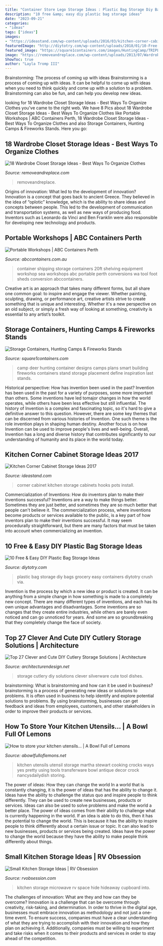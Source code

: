 ```yaml
---
title: "Container Store Lego Storage Ideas : Plastic Bag Storage Diy Bags Grocery Easy Containers Diytotry Crush Via"
description: "10 free &amp; easy diy plastic bag storage ideas"
date: "2023-09-21"
categories:
- "ideas"
tags: ["ideas"]
images:
- "https://ideastand.com/wp-content/uploads/2016/03/kitchen-corner-cabinet-storage/10-kitchen-corner-cabinets-storage.jpg"
featuredImage: "http://diytotry.com/wp-content/uploads/2018/01/10-Free-and-Easy-DIY-Plastic-Bag-Storage-Ideas.jpg"
featured_image: "https://square1containers.com/images/HuntingCamp/TRIPLE_H_002.jpg"
image: "https://removeandreplace.com/wp-content/uploads/2013/07/Wardrobe-Closet-Storage-Ideas_14.jpg"
ShowToc: true
author: "Layla Tromp III"
---
```



Brainstorming: The process of coming up with ideas
Brainstorming is a process of coming up with ideas. It can be helpful to come up with ideas when you need to think quickly and come up with a solution to a problem. Brainstorming can also be fun, and can help you develop new ideas.

	

		
looking for 18 Wardrobe Closet Storage Ideas - Best Ways To Organize Clothes you've came to the right web. We have 8 Pics about 18 Wardrobe Closet Storage Ideas - Best Ways To Organize Clothes like Portable Workshops | ABC Containers Perth, 18 Wardrobe Closet Storage Ideas - Best Ways To Organize Clothes and also Storage Containers, Hunting Camps &amp; Fireworks Stands. Here you go:
		
    
## 18 Wardrobe Closet Storage Ideas - Best Ways To Organize Clothes

<img loading=lazy src="https://removeandreplace.com/wp-content/uploads/2013/07/Wardrobe-Closet-Storage-Ideas_14.jpg" onerror="this.onerror=null;this.src='https://tse2.mm.bing.net/th?id=OIP.DEwKN5cuSVekOnvLpqZiMAHaMn&amp;pid=15.1';" alt="18 Wardrobe Closet Storage Ideas - Best Ways To Organize Clothes">

_Source: removeandreplace.com_

>removeandreplace. 

	

Origins of innovation: What led to the development of innovation?
Innovation is a concept that goes back to ancient Greece. They believed in the idea of “oplotic” knowledge, which is the ability to share ideas and concepts between people. This led to the development of communication and transportation systems, as well as new ways of producing food. Inventors such as Leonardo da Vinci and Ben Franklin were also responsible for developing new technology and products.

    
## Portable Workshops | ABC Containers Perth

<img loading=lazy src="https://www.abccontainers.com.au/sites/default/files-new/IMG_1077.jpg" onerror="this.onerror=null;this.src='https://tse3.mm.bing.net/th?id=OIP.iKoXT8-w2lw2uuD2uT9OBQHaFh&amp;pid=15.1';" alt="Portable Workshops | ABC Containers Perth">

_Source: abccontainers.com.au_

>container shipping storage containers 20ft shelving equipment workshop sea workshops abc portable perth conversions wa tool foot sheds conversion abccontainers. 

	

Creative art is an approach that takes many different forms, but all share one common goal: to inspire and engage the viewer. Whether painting, sculpting, drawing, or performance art, creative artists strive to create something that is unique and interesting. Whether it's a new perspective on an old subject, or simply a fresh way of looking at something, creativity is essential to any artist’s toolkit.

    
## Storage Containers, Hunting Camps &amp; Fireworks Stands

<img loading=lazy src="https://square1containers.com/images/HuntingCamp/TRIPLE_H_002.jpg" onerror="this.onerror=null;this.src='https://tse1.mm.bing.net/th?id=OIP.KbV0ZXQNwnuC9bghiibhFwHaE7&amp;pid=15.1';" alt="Storage Containers, Hunting Camps &amp; Fireworks Stands">

_Source: square1containers.com_

>camp deer hunting container designs camps plans smart building fireworks containers stand storage placement define inspiration last stands. 

	

Historical perspective: How has invention been used in the past?
Invention has been used in the past for a variety of purposes, some more important than others. Some inventions have led tomajor changes in how the world operates, while others have been less effective but still influential. The history of Invention is a complex and fascinating topic, so it's hard to give a definitive answer to this question. However, there are some key themes that can be discerned from various histories of Invention. One such theme is the role invention plays in shaping human destiny. Another focus is on how Invention can be used to improve people's lives and well-being. Overall, Invention has a long and diverse history that contributes significantly to our understanding of humanity and its place in the world today.

    
## Kitchen Corner Cabinet Storage Ideas 2017

<img loading=lazy src="https://ideastand.com/wp-content/uploads/2016/03/kitchen-corner-cabinet-storage/10-kitchen-corner-cabinets-storage.jpg" onerror="this.onerror=null;this.src='https://tse4.mm.bing.net/th?id=OIP.MX0Jp_XNItiof_YIip8Q_AHaJ4&amp;pid=15.1';" alt="Kitchen Corner Cabinet Storage Ideas 2017">

_Source: ideastand.com_

>corner cabinet kitchen storage cabinets hooks pots install. 

	

Commercialization of Inventions: How do inventors plan to make their inventions successful?
Inventions are a way to make things better. Sometimes they are just better, and sometimes they are so much better that people can't believe it. The commercialization process, where inventions become products or services available to the public, is a key part of how inventors plan to make their inventions successful. It may seem procedurally straightforward, but there are many factors that must be taken into account when commercializing an invention.

    
## 10 Free &amp; Easy DIY Plastic Bag Storage Ideas

<img loading=lazy src="http://diytotry.com/wp-content/uploads/2018/01/10-Free-and-Easy-DIY-Plastic-Bag-Storage-Ideas.jpg" onerror="this.onerror=null;this.src='https://tse4.mm.bing.net/th?id=OIP.2n5ZDEErz5buWvZng3xNvwHaRp&amp;pid=15.1';" alt="10 Free &amp; Easy DIY Plastic Bag Storage Ideas">

_Source: diytotry.com_

>plastic bag storage diy bags grocery easy containers diytotry crush via. 

	

Invention is the process by which a new idea or product is created. It can be anything from a simple change in how something is made to a completely new concept. There are many different types of inventions, and each has its own unique advantages and disadvantages. Some inventions are so changes that they create entire industries, while others are barely even noticed and can go unnoticed for years. And some are so groundbreaking that they completely change the face of society.

    
## Top 27 Clever And Cute DIY Cutlery Storage Solutions | Architecture

<img loading=lazy src="https://cdn.architecturendesign.net/wp-content/uploads/2015/05/AD-Cutlery-Storage-Ideas-13.jpg" onerror="this.onerror=null;this.src='https://tse2.mm.bing.net/th?id=OIP.J9QzUChzaSQNPq2LgMppbgHaLO&amp;pid=15.1';" alt="Top 27 Clever and Cute DIY Cutlery Storage Solutions | Architecture">

_Source: architecturendesign.net_

>storage cutlery diy solutions clever silverware cute tool dishes. 

	

brainstorming: What is brainstorming and how can it be used in business?
brainstorming is a process of generating new ideas or solutions to problems. It is often used in business to help identify and explore potential solutions to problems. By using brainstorming, businesses can get feedback and ideas from employees, customers, and other stakeholders in order to improve their products or services.

    
## How To Store Your Kitchen Utensils… | A Bowl Full Of Lemons

<img loading=lazy src="http://3.bp.blogspot.com/-n9Lx-GGZl2A/TVQ0cgMKX2I/AAAAAAAACOQ/kSnXA_8tLAw/s1600/martha-stewart-kitchen-4.jpg" onerror="this.onerror=null;this.src='https://tse4.mm.bing.net/th?id=OIP.W4h0VRcBgjb4bMkpedLIVgHaKi&amp;pid=15.1';" alt="How to store your kitchen utensils… | A Bowl Full of Lemons">

_Source: abowlfulloflemons.net_

>kitchen utensils utensil storage martha stewart cooking crocks ways yes pretty using tools transferware bowl antique decor crock nancysdailydish storing. 

	

The power of ideas: How they can change the world
In a world that is constantly changing, it is the power of ideas that has the ability to change it. Ideas have the ability to challenge the status quo and inspire people to think differently. They can be used to create new businesses, products or services. Ideas can also be used to solve problems and make the world a better place.
The power of ideas comes from their ability to challenge what is currently happening in the world. If an idea is able to do this, then it has the potential to change the world. This is because it has the ability to inspire people to think differently about a certain issue or topic. It can also lead to new businesses, products or services being created. Ideas have the power to change the world because they have the ability to make people think differently about things.

    
## Small Kitchen Storage Ideas | RV Obsession

<img loading=lazy src="https://rvobsession.com/wp-content/uploads/2017/02/small-kitchen-storage-ideas_11.jpeg" onerror="this.onerror=null;this.src='https://tse1.mm.bing.net/th?id=OIP.VoucdQe0q9uAlZBxmn6CWwHaLH&amp;pid=15.1';" alt="Small Kitchen Storage Ideas | RV Obsession">

_Source: rvobsession.com_

>kitchen storage microwave rv space hide hideaway cupboard into. 

	

The challenges of innovation: What are they and how can they be overcome?
Innovation is a challenge that can be overcome through creativity, risk-taking, and determination. In order to thrive in the digital age, businesses must embrace innovation as methodology and not just a one-time event. To ensure success, companies must have a clear understanding of what they are trying to accomplish with their innovation and how they plan on achieving it. Additionally, companies must be willing to experiment and take risks when it comes to their products and services in order to stay ahead of the competition.

